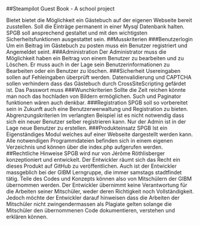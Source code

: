 ##Steampilot Guest Book - A school project

Bietet bietet die Möglichkeit ein Gästebuch auf der eigenen Webseite bereit zusstellen. Soll die Einträge permanent
in einer Mysql Datenbank halten. SPGB soll ansprechend gestaltet und mit den wichtigsten Sicherheitsfunktionen ausgestattet sein.
##Musskriterien
###Benutzerlogin
Um ein Beitrag im Gästebuch zu posten muss ein Benutzer registriert und Angemeldet seint.
###Administration
Der Administrator muss die Möglichkeit haben ein Beitrag von einem Benutzer zu bearbeiten und zu Löschen.
Er muss auch in der Lage sein Benutzerinformationen zu Bearbeiten oder ein Benutzer zu löschen.
###Sicherheit
Usereingaben sollen auf Fehleingaben überprüft werden. Datenvalidierung und CAPTCHA sollen verhindern dass das Gästebuch durch CrossSiteScripting gefärdet ist. Das Passwort muss
###Wunchkriterien
Sollte die Zeit reichen könnte man noch das hochladen von Bildern ermöglichen. Such und Paginator funktionen wären auch denkbar.
###Registration
SPGB soll so vorbereitet sein in Zukunft auch eine Benutzerwerwaltung und Registration zu bieten.
Abgrenzungskriterien
Im verlangten Beispiel ist es nicht notwendig dass sich ein neuer Benutzer selber registrieren kann. Nur der Admin ist in der Lage neue Benutzer zu erstellen.
###Produkteinsatz
SPGB Ist ein Eigenständiges Modul welches auf einer Webseite dargestellt werden kann. Alle notwendigen Programmdateien befinden sich in einem eigenen Verzeichnis und können über die index.php aufgerufen werden.
##Rechtliche Hinweise
SPGB wird nur von Jérôme Röthlisberger konzeptioniert und entwickelt. Der Entwickler räumt sich das Recht ein dieses
Produkt auf GitHub zu veröffentlichen. Auch ist der Entwickler massgeblich bei der GIBM Lerngruppe,
die immer samstags stadtfindet tätig. Teile des Codes und Konzepts können also von Mitschülern der GIBM übernommen
werden. Der Entwickler übernimmt keine Verantwortung für die Arbeiten seiner Mitschüler,
weder deren Richtigkeit noch Vollständigkeit. Jedoch möchte der Entwickler darauf hinweisen dass die Arbeiten der
Mitschüler nicht zwingendermassen als Plagiate gelten solange die Mitschüler den übernommenen Code
dokumentieren, verstehen und erklären können.
